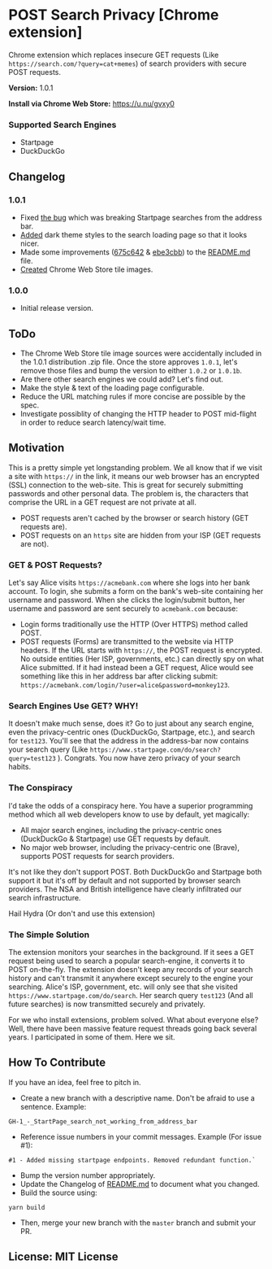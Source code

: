 # POST Search Privacy [Chrome extension]

Chrome extension which replaces insecure GET requests (Like `https://search.com/?query=cat+memes`) of search providers with secure POST requests.

**Version:** 1.0.1

**Install via Chrome Web Store:** https://u.nu/gvxy0

### Supported Search Engines

- Startpage
- DuckDuckGo

## Changelog

### 1.0.1

- Fixed [the bug](https://github.com/TensorTom/POST-Search-Privacy/issues/1) which was breaking Startpage searches from the address bar.
- [Added](https://github.com/TensorTom/POST-Search-Privacy/commit/89ef531922034bf83e1f29e5051a3484ffb4b595) dark theme styles to the search loading page so that it looks nicer.
- Made some improvements ([675c642](https://github.com/TensorTom/POST-Search-Privacy/commit/675c642f205f3fddf7968579be1940ceb9f138ca) & [ebe3cbb](https://github.com/TensorTom/POST-Search-Privacy/commit/ebe3cbb9bd0ad7e56ebf404aa5dd56b4a157ce45)) to the [README.md](https://github.com/TensorTom/POST-Search-Privacy/blob/master/README.md) file.
- [Created](https://github.com/TensorTom/POST-Search-Privacy/commit/2c97460576cc8ea7da6e983a3421cfb8cdfe695c) Chrome Web Store tile images.

### 1.0.0

- Initial release version.

## ToDo

- The Chrome Web Store tile image sources were accidentally included in the 1.0.1 distribution .zip file. Once the store approves `1.0.1`, let's remove those files and bump the version to either `1.0.2` or `1.0.1b`.
- Are there other search engines we could add? Let's find out.
- Make the style & text of the loading page configurable.
- Reduce the URL matching rules if more concise are possible by the spec.
- Investigate possiblity of changing the HTTP header to POST mid-flight in order to reduce search latency/wait time.

## Motivation

This is a pretty simple yet longstanding problem. We all know that if we visit a site with `https://` in the link, it means our web browser has an encrypted (SSL) connection to the web-site. This is great for securely submitting passwords and other personal data. The problem is, the characters that comprise the URL in a GET request are not private at all.

- POST requests aren't cached by the browser or search history (GET requests are).
- POST requests on an `https` site are hidden from your ISP (GET requests are not).

### GET & POST Requests?

Let's say Alice visits `https://acmebank.com` where she logs into her bank account. To login, she submits a form on the bank's web-site containing her username and password. When she clicks the login/submit button, her username and password are sent securely to `acmebank.com` because:

-   Login forms traditionally use the HTTP (Over HTTPS) method called POST.
-   POST requests (Forms) are transmitted to the website via HTTP headers. If the URL starts with `https://`, the POST request is encrypted. No outside entities (Her ISP, governments, etc.) can directly spy on what Alice submitted. If it had instead been a GET request, Alice would see something like this in her address bar after clicking submit: `https://acmebank.com/login/?user=alice&password=monkey123`.

### Search Engines Use GET? WHY!

It doesn't make much sense, does it? Go to just about any search engine, even the privacy-centric ones (DuckDuckGo, Startpage, etc.), and search for `test123`. You'll see that the address in the address-bar now contains your search query (Like `https://www.startpage.com/do/search?query=test123` ). Congrats. You now have zero privacy of your search habits.

### The Conspiracy

I'd take the odds of a conspiracy here. You have a superior programming method which all web developers know to use by default, yet magically:

- All major search engines, including  the privacy-centric ones (DuckDuckGo & Startpage) use GET requests by default.
- No major web browser, including the privacy-centric one (Brave), supports POST requests for search providers.

It's not like they don't support POST. Both DuckDuckGo and Startpage both support it but it's off by default and not supported by browser search providers. The NSA and British intelligence have clearly infiltrated our search infrastructure.

Hail Hydra (Or don't and use this extension)

### The Simple Solution

The extension monitors your searches in the background. If it sees a GET request being used to search a popular search-engine, it converts it to POST on-the-fly. The extension doesn't keep any records of your search history and can't transmit it anywhere except securely to the engine your searching. Alice's ISP, government, etc. will only see that she visited `https://www.startpage.com/do/search`. Her search query `test123` (And all future searches) is now transmitted securely and privately.

For we who install extensions, problem solved. What about everyone else? Well, there have been massive feature request threads going back several years. I participated in some of them. Here we sit.

## How To Contribute

If you have an idea, feel free to pitch in.

- Create a new branch with a descriptive name. Don't be afraid to use a sentence. Example:

```
GH-1_-_StartPage_search_not_working_from_address_bar
```

- Reference issue numbers in your commit messages. Example (For issue #1):

```
#1 - Added missing startpage endpoints. Removed redundant function.`
```

- Bump the version number appropriately.
- Update the Changelog of [README.md](https://github.com/TensorTom/POST-Search-Privacy/blob/master/README.md) to document what you changed.
- Build the source using:

`yarn build`

- Then, merge your new branch with the `master` branch and submit your PR.

## License: MIT License
